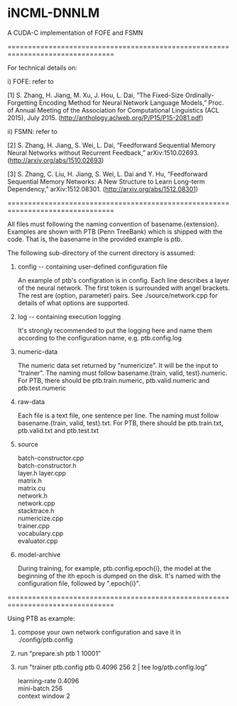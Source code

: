 # iNCML-DNNLM
A CUDA-C implementation of FOFE and FSMN

================================================================================

For technical details on:

i) FOFE: refer to

[1] S. Zhang, H. Jiang, M. Xu, J. Hou, L. Dai, ”The Fixed-Size Ordinally-Forgetting Encoding Method for Neural Network Language Models,” Proc. of Annual Meeting of the Association for Computational Linguistics (ACL 2015), July 2015.  (http://anthology.aclweb.org/P/P15/P15-2081.pdf)

ii) FSMN: refer to

[2] S. Zhang, H. Jiang, S. Wei, L. Dai, “Feedforward Sequential Memory Neural Networks without Recurrent Feedback,” arXiv:1510.02693. (http://arxiv.org/abs/1510.02693)

[3] S. Zhang, C. Liu, H. Jiang, S. Wei, L. Dai and Y. Hu, “Feedforward Sequential Memory Networks: A New Structure to Learn Long-term Dependency,” arXiv:1512.08301. (http://arxiv.org/abs/1512.08301)


================================================================================

All files must following the naming convention of basename.{extension}. 
Examples are shown with PTB (Penn TreeBank) which is shipped with the code.
That is, the basename in the provided example is ptb.

The following sub-directory of the current directory is assumed:


1. config -- containing user-defined configuration file 
	
	An example of ptb's configration is in config. Each line describes a
	layer of the neural network. The first token is surrounded with angel 
	brackets. The rest are (option, parameter) pairs. See 
	./source/network.cpp for details of what options are supported.

2. log -- containing execution logging

	It's strongly recommended to put the logging here and name them according
	to the configuration name, e.g. ptb.config.log

3. numeric-data

  	The numeric data set returned by "numericize". It will be the input
  	to "trainer". The naming must follow
        basename.{train, valid, test}.numeric. For PTB, there should be 
        ptb.train.numeric, ptb.valid.numeric and ptb.test.numeric

4. raw-data

   	Each file is a text file, one sentence per line. The naming must follow
        basename.{train, valid, test}.txt. For PTB, there should be 
        ptb.train.txt, ptb.valid.txt and ptb.test.txt

5. source

	batch-constructor.cpp  
	batch-constructor.h    
	layer.h 
	layer.cpp   
	matrix.h   
	matrix.cu      
	network.h     
	network.cpp    
	stacktrace.h  
	numericize.cpp  
	trainer.cpp           
	vocabulary.cpp     
	evaluator.cpp  

6. model-archive

	During training, for example, ptb.config.epoch{i}, the model at the 
	beginning of the ith epoch is dumped on the disk. It's named with the 
	configuration file, followed by ".epoch{i}".



================================================================================

Using PTB as example:

1. compose your own network configuration and save it in ./config/ptb.config

2. run “prepare.sh ptb 1 10001”

3. run "trainer ptb.config ptb 0.4096 256 2 | tee log/ptb.config.log”

    learning-rate  0.4096    
    mini-batch     256    
    context window 2    


